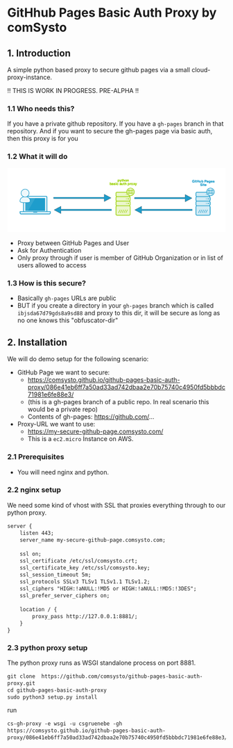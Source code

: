 # GitHhub Pages Basic Auth Proxy by comSysto

## 1. Introduction
A simple python based proxy to secure github pages via a small cloud-proxy-instance.

:bangbang: THIS IS WORK IN PROGRESS. PRE-ALPHA :bangbang: 
 
### 1.1 Who needs this?

If you have a private github repository.
If you have a `gh-pages` branch in that repository.
And if you want to secure the gh-pages page via basic auth, then this proxy is for you

### 1.2 What it will do

![](./doc/basic-proxy.png)

  * Proxy between GitHub Pages and User
  * Ask for Authentication
  * Only proxy through if user is member of GitHub Organization or in list of users allowed to access
  
### 1.3 How is this secure?
 
  * Basically `gh-pages` URLs are public
  * BUT if you create a directory in your `gh-pages` branch which is called `ibjsda67d79gds8a9sd88` and proxy to this dir, it will be secure as long as no one knows this "obfuscator-dir"

## 2. Installation

We will do demo setup for the following scenario:
  
  * GitHub Page we want to secure: 
    * https://comsysto.github.io/github-pages-basic-auth-proxy/086e41eb6ff7a50ad33ad742dbaa2e70b75740c4950fd5bbbdc71981e6fe88e3/
    * (this is a gh-pages branch of a public repo. In real scenario this would be a private repo)
    * Contents of gh-pages: https://github.com/...  
  * Proxy-URL we want to use: 
    * https://my-secure-github-page.comsysto.com/
    * This is a `ec2.micro` Instance on AWS.
    
### 2.1 Prerequisites

  * You will need nginx and python.

### 2.2 nginx setup

We need some kind of vhost with SSL that proxies everything through to our python proxy.

```
server {
    listen 443;
    server_name my-secure-github-page.comsysto.com;

    ssl on;
    ssl_certificate /etc/ssl/comsysto.crt;
    ssl_certificate_key /etc/ssl/comsysto.key;
    ssl_session_timeout 5m;
    ssl_protocols SSLv3 TLSv1 TLSv1.1 TLSv1.2;
    ssl_ciphers "HIGH:!aNULL:!MD5 or HIGH:!aNULL:!MD5:!3DES";
    ssl_prefer_server_ciphers on;
    
    location / {
        proxy_pass http://127.0.0.1:8881/;
    }
}
```

### 2.3 python proxy setup

The python proxy runs as WSGI standalone process on port 8881.

```
git clone  https://github.com/comsysto/github-pages-basic-auth-proxy.git
cd github-pages-basic-auth-proxy
sudo python3 setup.py install
```
run
```
cs-gh-proxy -e wsgi -u csgruenebe -gh https://comsysto.github.io/github-pages-basic-auth-proxy/086e41eb6ff7a50ad33ad742dbaa2e70b75740c4950fd5bbbdc71981e6fe88e3/
```
